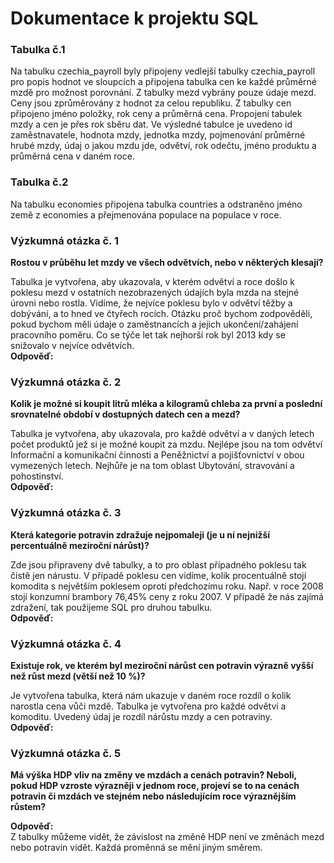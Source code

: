 # Dokumentace k projektu SQL

### Tabulka č.1  
Na tabulku czechia_payroll byly připojeny vedlejší tabulky czechia_payroll pro popis hodnot ve sloupcích a připojena tabulka cen ke každé průměrné mzdě pro možnost porovnání. Z tabulky mezd vybrány pouze údaje mezd. Ceny jsou zprůměrovány z hodnot za celou republiku. Z tabulky cen připojeno jméno položky, rok ceny a průměrná cena. Propojení tabulek mzdy a cen je přes rok sběru dat. Ve výsledné tabulce je uvedeno id zaměstnavatele, hodnota mzdy, jednotka mzdy, pojmenování průměrné hrubé mzdy, údaj o jakou mzdu jde, odvětví, rok odečtu, jméno produktu a průměrná cena v daném roce.  

### Tabulka č.2  
Na tabulku economies připojena tabulka countries a odstraněno jméno země z economies a přejmenována populace na populace v roce.  

### Výzkumná otázka č. 1  
**Rostou v průběhu let mzdy ve všech odvětvích, nebo v některých klesají?**  
  
Tabulka je vytvořena, aby ukazovala, v kterém odvětví a roce došlo k poklesu mezd v ostatních nezobrazených údajích byla mzda na stejné úrovni nebo rostla. Vidíme, že nejvíce poklesu bylo v odvětví těžby a dobývání, a to hned ve čtyřech rocích. Otázku proč bychom zodpověděli, pokud bychom měli údaje o zaměstnancích a jejich ukončení/zahájení pracovního poměru. Co se týče let tak nejhorší rok byl 2013 kdy se snižovalo v nejvíce odvětvích.  
**Odpověď:**  


### Výzkumná otázka č. 2  
**Kolik je možné si koupit litrů mléka a kilogramů chleba za první a poslední srovnatelné období v dostupných datech cen a mezd?**  
  
Tabulka je vytvořena, aby ukazovala, pro každé odvětví a v daných letech počet produktů jež si je možné koupit za mzdu. Nejlépe jsou na tom odvětví Informační a komunikační činnosti a Peněžnictví a pojišťovnictví v obou vymezených letech. Nejhůře je na tom oblast Ubytování, stravování a pohostinství.  
**Odpověď:**  


### Výzkumná otázka č. 3  
**Která kategorie potravin zdražuje nejpomaleji (je u ní nejnižší percentuálně meziroční nárůst)?**  
  
Zde jsou připraveny dvě tabulky, a to pro oblast případného poklesu tak čistě jen nárustu. V případě poklesu cen vidíme, kolik procentuálně stojí komodita s největším poklesem oproti předchozímu roku. Např. v roce 2008 stojí konzumní brambory 76,45% ceny z roku 2007. V případě že nás zajímá zdražení, tak použijeme SQL pro druhou tabulku.  
**Odpověď:**  


### Výzkumná otázka č. 4  
**Existuje rok, ve kterém byl meziroční nárůst cen potravin výrazně vyšší než růst mezd (větší než 10 %)?**  
  
Je vytvořena tabulka, která nám ukazuje v daném roce rozdíl o kolik narostla cena vůči mzdě. Tabulka je vytvořena pro každé odvětví a komoditu. Uvedený údaj je rozdíl nárůstu mzdy a cen potraviny.  
**Odpověď:**  


### Výzkumná otázka č. 5  
**Má výška HDP vliv na změny ve mzdách a cenách potravin? Neboli, pokud HDP vzroste výrazněji v jednom roce, projeví se to na cenách potravin či mzdách ve stejném nebo následujícím roce výraznějším růstem?**  
  
**Odpověď:**  
Z tabulky můžeme vidět, že závislost na změně HDP není ve změnách mezd nebo potravin vidět. Každá proměnná se mění jiným směrem.
